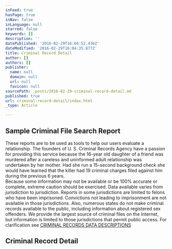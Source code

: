 ```yaml
---
inFeed: true
hasPage: true
inNav: false
inLanguage: null
starred: false
keywords: []
description: ''
datePublished: '2016-02-29T16:04:52.436Z'
dateModified: '2016-02-29T16:04:35.877Z'
title: Criminal Record Detail
author: []
authors: []
publisher:
  name: null
  domain: null
  url: null
  favicon: null
sourcePath: _posts/2016-02-29-criminal-record-detail.md
published: true
url: criminal-record-detail/index.html
_type: Article

---
```

## Sample Criminal File Search Report

These reports are to be used as tools to help our users evaluate a relationship. The founders of U. S. Criminal Records Agency have a passion for providing this service because the 16-year old daughter of a friend was murdered after a careless and uninformed adult relationship was undertaken by her mother. Had she run a 15-second background check she would have learned that the killer had 19 criminal charges filed against him during the previous 6 years.  
Because some information may not be available or be 100% accurate or complete, extreme caution should be exercised. Data available varies from jurisdiction to jurisdiction. Reports in some jurisdictions are limited to felons who have been imprisoned. Convictions not leading to imprisonment are not available in those jurisdictions. Also, numerous states do not make criminal records available to the public, including information about registered sex offenders. We provide the largest source of criminal files on the Internet, but information is limited to those jurisdictions that permit public access. For clarification see [CRIMINAL RECORDS DATA DESCRIPTIONS][0]

## Criminal Record Detail

[0]: http://usrecords.us/criminalrecords.asp#cr_desc